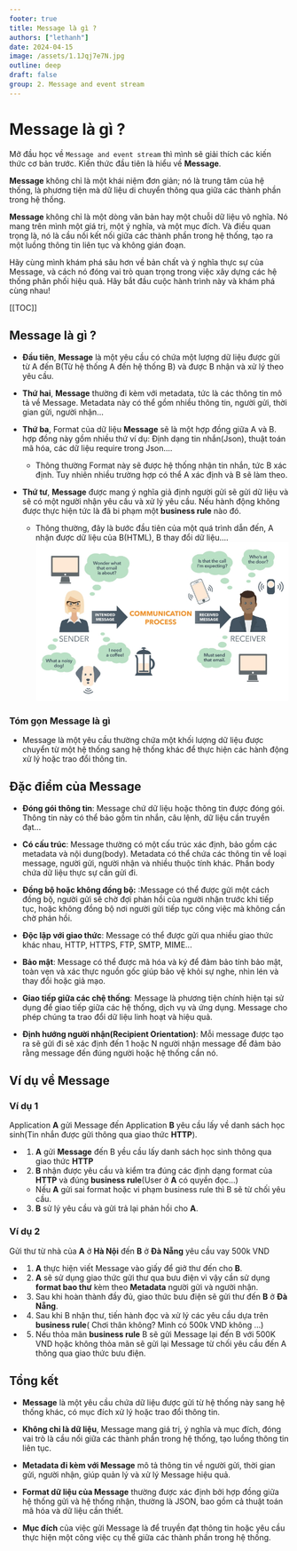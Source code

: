 ```yaml
---
footer: true
title: Message là gì ?
authors: ["lethanh"]
date: 2024-04-15
image: /assets/1.1Jqj7e7N.jpg
outline: deep
draft: false
group: 2. Message and event stream
---
```

# Message là gì ?

Mở đầu học về `Message and event stream` thì mình sẽ giải thích các kiến thức cơ bản trước. Kiến thức đầu tiên là hiểu về **Message**.

**Message** không chỉ là một khái niệm đơn giản; nó là trung tâm của hệ thống, là phương tiện mà dữ liệu di chuyển thông qua giữa các thành phần trong hệ thống.

**Message** không chỉ là một dòng văn bản hay một chuỗi dữ liệu vô nghĩa. Nó mang trên mình một giá trị, một ý nghĩa, và một mục đích. Và điều quan trọng là, nó là cầu nối kết nối giữa các thành phần trong hệ thống, tạo ra một luồng thông tin liên tục và không gián đoạn.

Hãy cùng mình khám phá sâu hơn về bản chất và ý nghĩa thực sự của Message, và cách nó đóng vai trò quan trọng trong việc xây dựng các hệ thống phân phối hiệu quả. Hãy bắt đầu cuộc hành trình này và khám phá cùng nhau!

[[TOC]]

## Message là gì ?
- **Đầu tiên**, **Message** là một yêu cầu có chứa một lượng dữ liệu được gửi từ A đến B(Từ hệ thống A đến hệ thống B) và được B nhận và xử lý theo yêu cầu.

- **Thứ hai**, **Message** thường đi kèm với metadata, tức là các thông tin mô tả về Message. Metadata này có thể gồm nhiều thông tin, người gửi, thời gian gửi, người nhận...

- **Thứ ba**, Format của dữ liệu **Message** sẽ là một hợp đồng giữa A và B. hợp đồng này gồm nhiều thứ ví dụ: Định dạng tin nhắn(Json), thuật toán mã hóa, các dữ liệu require trong Json....
  - Thông thường Format này sẽ được hệ thống nhận tin nhắn, tức B xác định. Tuy nhiên nhiều trường hợp có thể A xác định và B sẽ làm theo.

- **Thứ tư**, **Message** được mang ý nghĩa giả định người gửi sẽ gửi dữ liệu và sẽ có một người nhận yêu cầu và xử lý yêu cầu. Nếu hành động không được thực hiện tức là đã bi phạm một **business rule** nào đó.
  - Thông thường, đây là bước đầu tiên của một quá trình dẫn đến, A nhận được dữ liệu của B(HTML), B thay đổi dữ liệu....
    ![Image](2024-04-15-message-la-gi/1.jpg)
  
### **Tóm gọn Message là gì**
- Message là một yêu cầu thường chứa một khối lượng dữ liệu được chuyển từ một hệ thống sang hệ thống khác để thực hiện các hành động xử lý hoặc trao đổi thông tin. 

## Đặc điểm của Message
- **Đóng gói thông tin**: Message chứ dữ liệu hoặc thông tin được đóng gói. Thông tin này có thể bảo gồm tin nhắn, câu lệnh, dữ liệu cần truyền đạt...

- **Có cấu trúc**: Message thường có một cấu trúc xác định, bảo gồm các metadata và nội dung(body). Metadata có thể chứa các thông tin về loại message, người gửi, người nhận và nhiều thuộc tính khác. Phần body chứa dữ liệu thực sự cần gửi đi.

- **Đồng bộ hoặc không đồng bộ:** :Message có thể được gửi một cách đồng bộ, người gửi sẽ chờ đợi phản hồi của người nhận trước khi tiếp tục, hoặc không đồng bộ nơi người gửi tiếp tục công việc mà không cần chờ phản hồi.

- **Độc lập với giao thức**: Message có thể được gửi qua nhiều giao thức khác nhau, HTTP, HTTPS, FTP, SMTP, MIME...

- **Bảo mật**: Message có thể được mã hóa và ký để đảm bảo tính bảo mật, toàn vẹn và xác thực nguồn gốc giúp bảo vệ khỏi sự nghe, nhìn lén và thay đổi hoặc giả mạo.

- **Giao tiếp giữa các chệ thống**: Message là phương tiện chính hiện tại sử dụng để giao tiếp giữa các hệ thống, dịch vụ và ứng dụng. Message cho phép chúng ta trao đổi dữ liệu linh hoạt và hiệu quả.

- **Định hướng người nhận(Recipient Orientation)**: Mỗi message được tạo ra sẽ gửi đi sẽ xác định đến 1 hoặc N người nhận message để đảm bảo rằng message đến đúng người hoặc hệ thống cần nó.

## Ví dụ về Message
### **Ví dụ 1**
Application **A** gửi Message đến Application **B** yêu cầu lấy về danh sách học sinh(Tin nhắn được gửi thông qua giao thức **HTTP**).
  - 1. **A** gửi **Message** đến B yều cầu lấy danh sách học sinh thông qua giao thức **HTTP**
  - 2. **B** nhận được yêu cầu và kiểm tra đúng các định dạng format của **HTTP** và đúng **business rule**(User ở **A** có quyền đọc...)
    - Nếu **A** gửi sai format hoặc vi phạm business rule thì B sẽ từ chối yêu cầu.
  - 3. **B** sử lý yêu cầu và gửi trả lại phản hồi cho **A**.

### **Ví dụ 2**
Gửi thư từ nhà của **A** ở **Hà Nội** đến **B** ở **Đà Nẵng** yêu cầu vay 500k VND
  - 1. **A** thực hiện viết Message vào giấy để giở thư đến cho **B**.

  - 2. **A** sẽ sử dụng giao thức gửi thư qua bưu điện vì vậy cần sử dụng **format bao thư** kèm theo **Metadata** người gửi và người nhận.

  - 3. Sau khi hoàn thành đầy đủ, giao thức bưu điện sẽ gửi thư đến **B** ở **Đà Nẵng**.

  - 4. Sau khi B nhận thư, tiến hành đọc và xử lý các yêu cầu dựa trên **business rule**( Chơi thân không? Mình có 500k VND không ...)

  - 5. Nếu thỏa mãn **business rule** B sẽ gửi Message lại đến B với 500K VND họặc không thỏa mãn sẽ gửi lại Message từ chối yêu cầu đến A thông qua giao thức bưu điện.

## Tổng kết
- **Message** là một yêu cầu chứa dữ liệu được gửi từ hệ thống này sang hệ thống khác, có mục đích xử lý hoặc trao đổi thông tin.

- **Không chỉ là dữ liệu**, Message mang giá trị, ý nghĩa và mục đích, đóng vai trò là cầu nối giữa các thành phần trong hệ thống, tạo luồng thông tin liên tục.

- **Metadata đi kèm với Message** mô tả thông tin về người gửi, thời gian gửi, người nhận, giúp quản lý và xử lý Message hiệu quả.

- **Format dữ liệu của Message** thường được xác định bởi hợp đồng giữa hệ thống gửi và hệ thống nhận, thường là JSON, bao gồm cả thuật toán mã hóa và dữ liệu cần thiết.

- **Mục đích** của việc gửi Message là để truyền đạt thông tin hoặc yêu cầu thực hiện một công việc cụ thể giữa các thành phần trong hệ thống.
